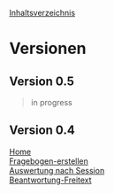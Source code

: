 [Inhaltsverzeichnis](/README.md)
# Versionen
## Version 0.5
> in progress

## Version 0.4
[Home](/Tests/Tests%20-%20Ver.%200.4/Home.md)</br>
[Fragebogen-erstellen](/Tests/Tests%20-%20Ver.%200.4/Fragebogen-erstellen.md)</br>
[Auswertung nach Session](/Tests/Tests%20-%20Ver.%200.4/Auswertung-nach-Session.md)</br>
[Beantwortung-Freitext](/Tests/Tests%20-%20Ver.%200.4/Beantwortung-Freitext.md)</br>

